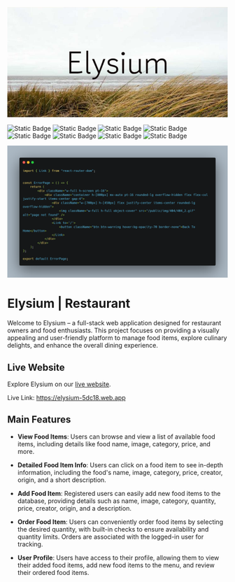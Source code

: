 

![Elysium](public/img/Elysium.png)


![Static Badge](https://img.shields.io/badge/Midnight-Tales-blue)
![Static Badge](https://img.shields.io/badge/React-JS-cyan)
![Static Badge](https://img.shields.io/badge/JavaScript-ES6-green)
![Static Badge](https://img.shields.io/badge/HTML-5-orange)
![Static Badge](https://img.shields.io/badge/tailwind-css-blue)
![Static Badge](https://img.shields.io/badge/Firebase-Auth-orange)
![Static Badge](https://img.shields.io/badge/Mongo-DB-green)
![Static Badge](https://img.shields.io/badge/Vercel-Server-white)


![Alt text](public/img/carbon.png)



# Elysium | Restaurant

Welcome to Elysium – a full-stack web application designed for restaurant owners and food enthusiasts. This project focuses on providing a visually appealing and user-friendly platform to manage food items, explore culinary delights, and enhance the overall dining experience.

## Live Website

Explore Elysium on our [live website](https://elysium-5dc18.web.app).

Live Link: https://elysium-5dc18.web.app

## Main Features

- **View Food Items**: Users can browse and view a list of available food items, including details like food name, image, category, price, and more.

- **Detailed Food Item Info**: Users can click on a food item to see in-depth information, including the food's name, image, category, price, creator, origin, and a short description.

- **Add Food Item**: Registered users can easily add new food items to the database, providing details such as name, image, category, quantity, price, creator, origin, and a description.

- **Order Food Item**: Users can conveniently order food items by selecting the desired quantity, with built-in checks to ensure availability and quantity limits. Orders are associated with the logged-in user for tracking.

- **User Profile**: Users have access to their profile, allowing them to view their added food items, add new food items to the menu, and review their ordered food items.

